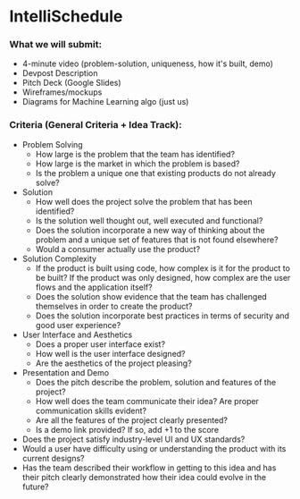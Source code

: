 # IntelliSchedule

### What we will submit:

- 4-minute video (problem-solution, uniqueness, how it's built, demo)
- Devpost Description
- Pitch Deck (Google Slides)
- Wireframes/mockups
- Diagrams for Machine Learning algo (just us)

### Criteria (General Criteria + Idea Track):

- Problem Solving
  - How large is the problem that the team has identified?
  - How large is the market in which the problem is based?
  - Is the problem a unique one that existing products do not already solve?
- Solution
  - How well does the project solve the problem that has been identified?
  - Is the solution well thought out, well executed and functional?
  - Does the solution incorporate a new way of thinking about the problem and a unique set of features that is not found elsewhere?
  - Would a consumer actually use the product?
- Solution Complexity
  - If the product is built using code, how complex is it for the product to be built? If the product was only designed, how complex are the user flows and the application itself?
  - Does the solution show evidence that the team has challenged themselves in order to create the product?
  - Does the solution incorporate best practices in terms of security and good user experience?
- User Interface and Aesthetics
  - Does a proper user interface exist?
  - How well is the user interface designed?
  - Are the aesthetics of the project pleasing?
- Presentation and Demo
  - Does the pitch describe the problem, solution and features of the project?
  - How well does the team communicate their idea? Are proper communication skills evident?
  - Are all the features of the project clearly presented?
  - Is a demo link provided? If so, add +1 to the score
- Does the project satisfy industry-level UI and UX standards?
- Would a user have difficulty using or understanding the product with its current designs?
- Has the team described their workflow in getting to this idea and has their pitch clearly demonstrated how their idea could evolve in the future?
